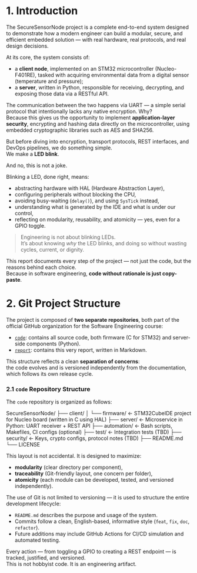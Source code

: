 # 1. Introduction

The SecureSensorNode project is a complete end-to-end system designed to demonstrate how a modern engineer can build a modular, secure, and efficient embedded solution — with real hardware, real protocols, and real design decisions.

At its core, the system consists of:
- a **client node**, implemented on an STM32 microcontroller (Nucleo-F401RE), tasked with acquiring environmental data from a digital sensor (temperature and pressure);
- a **server**, written in Python, responsible for receiving, decrypting, and exposing those data via a RESTful API.

The communication between the two happens via UART — a simple serial protocol that intentionally lacks any native encryption. Why?  
Because this gives us the opportunity to implement **application-layer security**, encrypting and hashing data directly on the microcontroller, using embedded cryptographic libraries such as AES and SHA256.

But before diving into encryption, transport protocols, REST interfaces, and DevOps pipelines, we do something simple.  
We make a **LED blink**.

And no, this is not a joke.

Blinking a LED, done right, means:
- abstracting hardware with HAL (Hardware Abstraction Layer),
- configuring peripherals without blocking the CPU,
- avoiding busy-waiting (`delay()`), and using `SysTick` instead,
- understanding what is generated by the IDE and what is under our control,
- reflecting on modularity, reusability, and atomicity — yes, even for a GPIO toggle.

> Engineering is not about blinking LEDs.  
> It’s about knowing *why* the LED blinks, and doing so without wasting cycles, current, or dignity.

This report documents every step of the project — not just the code, but the reasons behind each choice.  
Because in software engineering, **code without rationale is just copy-paste**.



# 2. Git Project Structure

The project is composed of **two separate repositories**, both part of the official GitHub organization for the Software Engineering course:

- [`code`](https://github.com/unibo-dtm-se-2223-SecureSensorNode/code): contains all source code, both firmware (C for STM32) and server-side components (Python).
- [`report`](https://github.com/unibo-dtm-se-2223-SecureSensorNode/report): contains this very report, written in Markdown.

This structure reflects a clean **separation of concerns**:  
the code evolves and is versioned independently from the documentation, which follows its own release cycle.

### 2.1 `code` Repository Structure

The `code` repository is organized as follows:

SecureSensorNode/
├── client/
│ └── firmware/ ← STM32CubeIDE project for Nucleo board (written in C using HAL)
├── server/ ← Microservice in Python: UART receiver + REST API
├── automation/ ← Bash scripts, Makefiles, CI configs (optional)
├── test/ ← Integration tests (TBD)
├── security/ ← Keys, crypto configs, protocol notes (TBD)
├── README.md
└── LICENSE


This layout is not accidental. It is designed to maximize:

- **modularity** (clear directory per component),
- **traceability** (Git-friendly layout, one concern per folder),
- **atomicity** (each module can be developed, tested, and versioned independently).

The use of Git is not limited to versioning — it is used to structure the entire development lifecycle:

- `README.md` describes the purpose and usage of the system.
- Commits follow a clean, English-based, informative style (`feat`, `fix`, `doc`, `refactor`).
- Future additions may include GitHub Actions for CI/CD simulation and automated testing.

Every action — from toggling a GPIO to creating a REST endpoint — is tracked, justified, and versioned.  
This is not hobbyist code. It is an engineering artifact.



